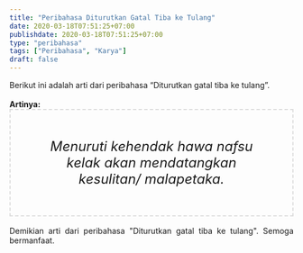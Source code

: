 ```yaml
---
title: "Peribahasa Diturutkan Gatal Tiba ke Tulang"
date: 2020-03-18T07:51:25+07:00
publishdate: 2020-03-18T07:51:25+07:00
type: "peribahasa"
tags: ["Peribahasa", "Karya"]
draft: false
---
```


<div dir="ltr" style="text-align: left;" trbidi="on"><div style="text-align: justify;">Berikut ini adalah arti dari peribahasa “Diturutkan gatal tiba ke tulang”.</div><br /><div style="text-align: justify;"><b>Artinya:</b></div><div style="border: 2px dashed #ddd; font-size: 24px; height: auto; margin: 0 auto; padding: 50px; text-align: center; width: auto;"><i>Menuruti kehendak hawa nafsu kelak akan mendatangkan kesulitan/ malapetaka.</i></div><br />
<div style="text-align: justify;">Demikian arti dari peribahasa "Diturutkan gatal tiba ke tulang". Semoga bermanfaat.</div></div>

